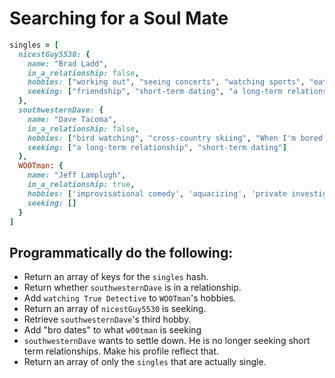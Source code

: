 # Searching for a Soul Mate

```ruby
singles = [
  nicestGuy5530: {
    name: "Brad Ladd",
    in_a_relationship: false,
    hobbies: ["working out", "seeing concerts", "watching sports", "eating"],
    seeking: ["friendship", "short-term dating", "a long-term relationship", "anything I can get"]
  },
  southwesternDave: {
    name: "Dave Tacoma",
    in_a_relationship: false,
    hobbies: ["bird watching", "cross-country skiing", "When I'm bored I do this thing I call 'friendly' prank calls, where I just call strangers and kinda ask them how they're doing and stuff, in a friendly way"],
    seeking: ["a long-term relationship", "short-term dating"]
  },
  WOOTman: {
    name: "Jeff Lamplugh",
    in_a_relationship: true,
    hobbies: ['improvisational comedy', 'aquacizing', 'private investigation'],
    seeking: []
  }
]
```


## Programmatically do the following:

- Return an array of keys for the `singles` hash.
- Return whether `southwesternDave` is in a relationship.
- Add `watching True Detective` to `WOOTman`'s hobbies.
- Return an array of `nicestGuy5530` is seeking.
- Retrieve `southwesternDave`'s third hobby.
- Add "bro dates" to what `w00tman` is seeking
- `southwesternDave` wants to settle down. He is no longer seeking short term relationships. Make his profile reflect that.
- Return an array of only the `singles` that are actually single.
